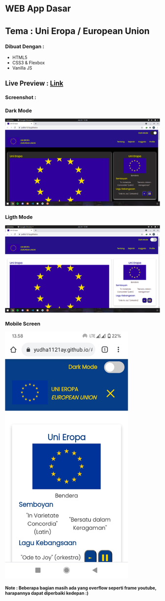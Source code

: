 # WEB App Dasar
# Tema : Uni Eropa / European Union
  
<h3>Dibuat Dengan :</h3>
<ul>
  <li> HTML5 </li>
  <li> CSS3 & Flexbox </li>
  <li> Vanilla JS </li>
</ul>

<h2>Live Preview : <a href="yudha1121ay.github.io/web-profile-uni-eropa"> Link </a>

<h3>Screenshot :</h3>
<h3>Dark Mode</h3>
<img src="/screenshot/SS-Desktop-DarkMode.png" alt="darkmode" width="800px">
  
<h3>Ligth Mode</h3>
<img src="/screenshot/SS-Desktop-LightMode.png" alt="darkmode" width="800px">

<h3>Mobile Screen</h3>
<img src="/screenshot/SS-Mobile.jpg" alt="darkmode" height="800px">

<h4> Note : Beberapa bagian masih ada yang overflow seperti frame youtube, harapannya dapat diperbaiki kedepan :) </h4>
